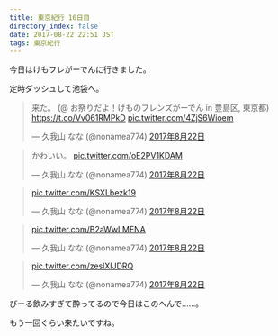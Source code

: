 ```yaml
---
title: 東京紀行 16日目
directory_index: false
date: 2017-08-22 22:51 JST
tags: 東京紀行
---
```


今日はけもフレがーでんに行きました。

定時ダッシュして池袋へ。

<blockquote class="twitter-tweet" data-lang="ja"><p lang="ja" dir="ltr">来た。 (@ お祭りだよ！けものフレンズがーでん in 豊島区, 東京都) <a href="https://t.co/Vv061RMPkD">https://t.co/Vv061RMPkD</a> <a href="https://t.co/4ZjS6Wioem">pic.twitter.com/4ZjS6Wioem</a></p>&mdash; 久我山 なな (@nonamea774) <a href="https://twitter.com/nonamea774/status/899950177527762949">2017年8月22日</a></blockquote>
<script async src="//platform.twitter.com/widgets.js" charset="utf-8"></script>

<blockquote class="twitter-tweet" data-lang="ja"><p lang="ja" dir="ltr">かわいい。 <a href="https://t.co/oE2PV1KDAM">pic.twitter.com/oE2PV1KDAM</a></p>&mdash; 久我山 なな (@nonamea774) <a href="https://twitter.com/nonamea774/status/899951723128643585">2017年8月22日</a></blockquote>

<blockquote class="twitter-tweet" data-lang="ja"><p lang="und" dir="ltr"><a href="https://t.co/KSXLbezk19">pic.twitter.com/KSXLbezk19</a></p>&mdash; 久我山 なな (@nonamea774) <a href="https://twitter.com/nonamea774/status/899951900228964352">2017年8月22日</a></blockquote>

<blockquote class="twitter-tweet" data-lang="ja"><p lang="und" dir="ltr"><a href="https://t.co/B2aWwLMENA">pic.twitter.com/B2aWwLMENA</a></p>&mdash; 久我山 なな (@nonamea774) <a href="https://twitter.com/nonamea774/status/899956041525280769">2017年8月22日</a></blockquote>

<blockquote class="twitter-tweet" data-lang="ja"><p lang="und" dir="ltr"><a href="https://t.co/zeslXIJDRQ">pic.twitter.com/zeslXIJDRQ</a></p>&mdash; 久我山 なな (@nonamea774) <a href="https://twitter.com/nonamea774/status/899959157939249152">2017年8月22日</a></blockquote>

びーる飲みすぎて酔ってるので今日はこのへんで……。

もう一回ぐらい来たいですね。
